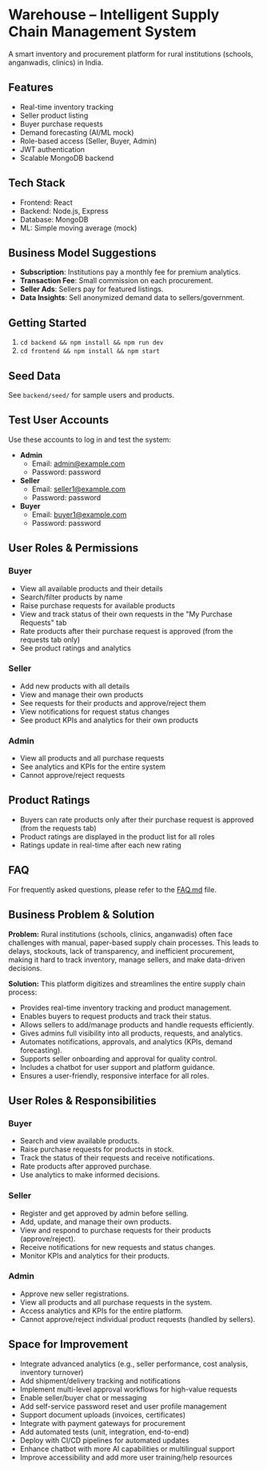 # Warehouse – Intelligent Supply Chain Management System

A smart inventory and procurement platform for rural institutions (schools, anganwadis, clinics) in India.

## Features

- Real-time inventory tracking
- Seller product listing
- Buyer purchase requests
- Demand forecasting (AI/ML mock)
- Role-based access (Seller, Buyer, Admin)
- JWT authentication
- Scalable MongoDB backend

## Tech Stack

- Frontend: React
- Backend: Node.js, Express
- Database: MongoDB
- ML: Simple moving average (mock)

## Business Model Suggestions

- **Subscription**: Institutions pay a monthly fee for premium analytics.
- **Transaction Fee**: Small commission on each procurement.
- **Seller Ads**: Sellers pay for featured listings.
- **Data Insights**: Sell anonymized demand data to sellers/government.

## Getting Started

1. `cd backend && npm install && npm run dev`
2. `cd frontend && npm install && npm start`

## Seed Data

See `backend/seed/` for sample users and products.

## Test User Accounts

Use these accounts to log in and test the system:

- **Admin**
  - Email: admin@example.com
  - Password: password
- **Seller**
  - Email: seller1@example.com
  - Password: password
- **Buyer**
  - Email: buyer1@example.com
  - Password: password

## User Roles & Permissions

### Buyer
- View all available products and their details
- Search/filter products by name
- Raise purchase requests for available products
- View and track status of their own requests in the "My Purchase Requests" tab
- Rate products after their purchase request is approved (from the requests tab only)
- See product ratings and analytics

### Seller
- Add new products with all details
- View and manage their own products
- See requests for their products and approve/reject them
- View notifications for request status changes
- See product KPIs and analytics for their own products

### Admin
- View all products and all purchase requests
- See analytics and KPIs for the entire system
- Cannot approve/reject requests

## Product Ratings
- Buyers can rate products only after their purchase request is approved (from the requests tab)
- Product ratings are displayed in the product list for all roles
- Ratings update in real-time after each new rating

## FAQ

For frequently asked questions, please refer to the [FAQ.md](FAQ.md) file.

## Business Problem & Solution

**Problem:**
Rural institutions (schools, clinics, anganwadis) often face challenges with manual, paper-based supply chain processes. This leads to delays, stockouts, lack of transparency, and inefficient procurement, making it hard to track inventory, manage sellers, and make data-driven decisions.

**Solution:**
This platform digitizes and streamlines the entire supply chain process:
- Provides real-time inventory tracking and product management.
- Enables buyers to request products and track their status.
- Allows sellers to add/manage products and handle requests efficiently.
- Gives admins full visibility into all products, requests, and analytics.
- Automates notifications, approvals, and analytics (KPIs, demand forecasting).
- Supports seller onboarding and approval for quality control.
- Includes a chatbot for user support and platform guidance.
- Ensures a user-friendly, responsive interface for all roles.

## User Roles & Responsibilities

### Buyer
- Search and view available products.
- Raise purchase requests for products in stock.
- Track the status of their requests and receive notifications.
- Rate products after approved purchase.
- Use analytics to make informed decisions.

### Seller
- Register and get approved by admin before selling.
- Add, update, and manage their own products.
- View and respond to purchase requests for their products (approve/reject).
- Receive notifications for new requests and status changes.
- Monitor KPIs and analytics for their products.

### Admin
- Approve new seller registrations.
- View all products and all purchase requests in the system.
- Access analytics and KPIs for the entire platform.
- Cannot approve/reject individual product requests (handled by sellers).

## Space for Improvement

- Integrate advanced analytics (e.g., seller performance, cost analysis, inventory turnover)
- Add shipment/delivery tracking and notifications
- Implement multi-level approval workflows for high-value requests
- Enable seller/buyer chat or messaging
- Add self-service password reset and user profile management
- Support document uploads (invoices, certificates)
- Integrate with payment gateways for procurement
- Add automated tests (unit, integration, end-to-end)
- Deploy with CI/CD pipelines for automated updates
- Enhance chatbot with more AI capabilities or multilingual support
- Improve accessibility and add more user training/help resources

